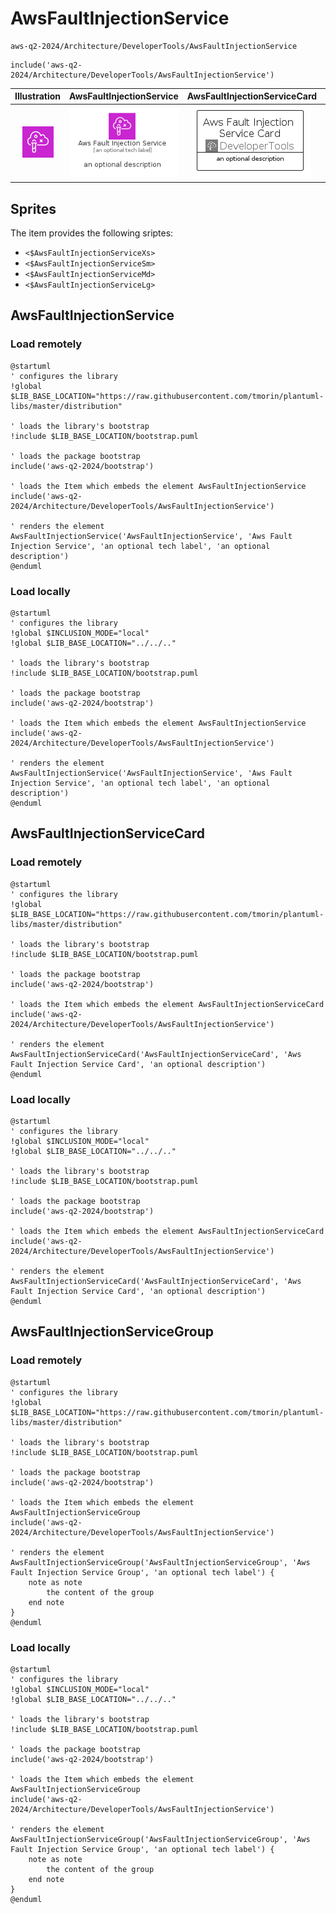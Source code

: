 # AwsFaultInjectionService


```text
aws-q2-2024/Architecture/DeveloperTools/AwsFaultInjectionService
```

```text
include('aws-q2-2024/Architecture/DeveloperTools/AwsFaultInjectionService')
```



| Illustration | AwsFaultInjectionService | AwsFaultInjectionServiceCard | AwsFaultInjectionServiceGroup |
| :---: | :---: | :---: | :---: |
| ![illustration for Illustration](../../../aws-q2-2024/Architecture/DeveloperTools/AwsFaultInjectionService.png) | ![illustration for AwsFaultInjectionService](../../../aws-q2-2024/Architecture/DeveloperTools/AwsFaultInjectionService.Local.png) | ![illustration for AwsFaultInjectionServiceCard](../../../aws-q2-2024/Architecture/DeveloperTools/AwsFaultInjectionServiceCard.Local.png) | ![illustration for AwsFaultInjectionServiceGroup](../../../aws-q2-2024/Architecture/DeveloperTools/AwsFaultInjectionServiceGroup.Local.png) |



## Sprites
The item provides the following sriptes:

- `<$AwsFaultInjectionServiceXs>`
- `<$AwsFaultInjectionServiceSm>`
- `<$AwsFaultInjectionServiceMd>`
- `<$AwsFaultInjectionServiceLg>`





## AwsFaultInjectionService

### Load remotely
```plantuml
@startuml
' configures the library
!global $LIB_BASE_LOCATION="https://raw.githubusercontent.com/tmorin/plantuml-libs/master/distribution"

' loads the library's bootstrap
!include $LIB_BASE_LOCATION/bootstrap.puml

' loads the package bootstrap
include('aws-q2-2024/bootstrap')

' loads the Item which embeds the element AwsFaultInjectionService
include('aws-q2-2024/Architecture/DeveloperTools/AwsFaultInjectionService')

' renders the element
AwsFaultInjectionService('AwsFaultInjectionService', 'Aws Fault Injection Service', 'an optional tech label', 'an optional description')
@enduml
```

### Load locally
```plantuml
@startuml
' configures the library
!global $INCLUSION_MODE="local"
!global $LIB_BASE_LOCATION="../../.."

' loads the library's bootstrap
!include $LIB_BASE_LOCATION/bootstrap.puml

' loads the package bootstrap
include('aws-q2-2024/bootstrap')

' loads the Item which embeds the element AwsFaultInjectionService
include('aws-q2-2024/Architecture/DeveloperTools/AwsFaultInjectionService')

' renders the element
AwsFaultInjectionService('AwsFaultInjectionService', 'Aws Fault Injection Service', 'an optional tech label', 'an optional description')
@enduml
```

## AwsFaultInjectionServiceCard

### Load remotely
```plantuml
@startuml
' configures the library
!global $LIB_BASE_LOCATION="https://raw.githubusercontent.com/tmorin/plantuml-libs/master/distribution"

' loads the library's bootstrap
!include $LIB_BASE_LOCATION/bootstrap.puml

' loads the package bootstrap
include('aws-q2-2024/bootstrap')

' loads the Item which embeds the element AwsFaultInjectionServiceCard
include('aws-q2-2024/Architecture/DeveloperTools/AwsFaultInjectionService')

' renders the element
AwsFaultInjectionServiceCard('AwsFaultInjectionServiceCard', 'Aws Fault Injection Service Card', 'an optional description')
@enduml
```

### Load locally
```plantuml
@startuml
' configures the library
!global $INCLUSION_MODE="local"
!global $LIB_BASE_LOCATION="../../.."

' loads the library's bootstrap
!include $LIB_BASE_LOCATION/bootstrap.puml

' loads the package bootstrap
include('aws-q2-2024/bootstrap')

' loads the Item which embeds the element AwsFaultInjectionServiceCard
include('aws-q2-2024/Architecture/DeveloperTools/AwsFaultInjectionService')

' renders the element
AwsFaultInjectionServiceCard('AwsFaultInjectionServiceCard', 'Aws Fault Injection Service Card', 'an optional description')
@enduml
```

## AwsFaultInjectionServiceGroup

### Load remotely
```plantuml
@startuml
' configures the library
!global $LIB_BASE_LOCATION="https://raw.githubusercontent.com/tmorin/plantuml-libs/master/distribution"

' loads the library's bootstrap
!include $LIB_BASE_LOCATION/bootstrap.puml

' loads the package bootstrap
include('aws-q2-2024/bootstrap')

' loads the Item which embeds the element AwsFaultInjectionServiceGroup
include('aws-q2-2024/Architecture/DeveloperTools/AwsFaultInjectionService')

' renders the element
AwsFaultInjectionServiceGroup('AwsFaultInjectionServiceGroup', 'Aws Fault Injection Service Group', 'an optional tech label') {
    note as note
        the content of the group
    end note
}
@enduml
```

### Load locally
```plantuml
@startuml
' configures the library
!global $INCLUSION_MODE="local"
!global $LIB_BASE_LOCATION="../../.."

' loads the library's bootstrap
!include $LIB_BASE_LOCATION/bootstrap.puml

' loads the package bootstrap
include('aws-q2-2024/bootstrap')

' loads the Item which embeds the element AwsFaultInjectionServiceGroup
include('aws-q2-2024/Architecture/DeveloperTools/AwsFaultInjectionService')

' renders the element
AwsFaultInjectionServiceGroup('AwsFaultInjectionServiceGroup', 'Aws Fault Injection Service Group', 'an optional tech label') {
    note as note
        the content of the group
    end note
}
@enduml
```

